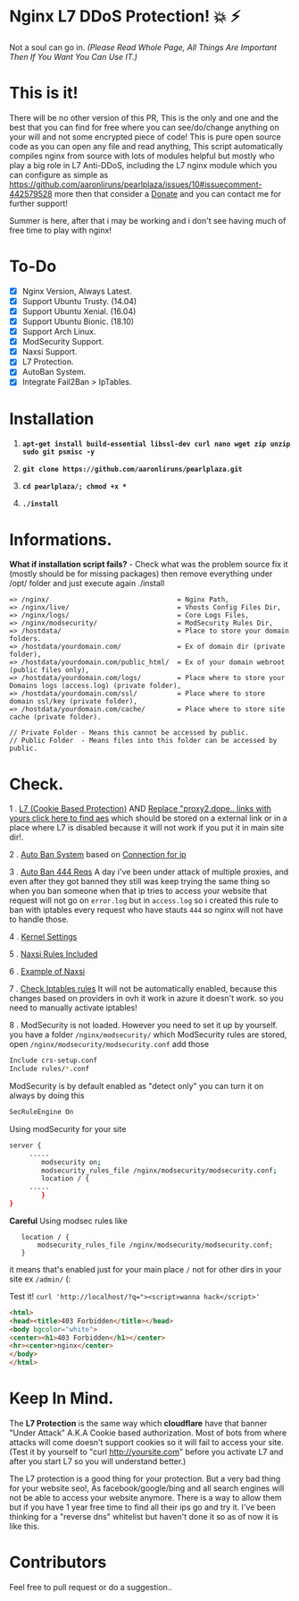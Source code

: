 # Nginx L7 DDoS Protection! :boom: :zap:
Not a soul can go in.
*(Please Read Whole Page, All Things Are Important Then If You Want You Can Use IT.)*

# This is it!
There will be no other version of this PR, This is the only and one and the best that you can find for free where you can see/do/change anything on your will and not some encrypted piece of code! This is pure open source code as you can open any file and read anything, This script automatically compiles nginx from source with lots of modules helpful but mostly who play a big role in L7 Anti-DDoS, including the L7 nginx module which you can configure as simple as https://github.com/aaronliruns/pearlplaza/issues/10#issuecomment-442579528 more then that consider a [Donate](https://github.com/aaronliruns/pearlplaza/blob/master/.github/FUNDING.yml) and you can contact me for further support!

Summer is here, after that i may be working and i don't see having much of free time to play with nginx!

# To-Do

- [x] Nginx Version, Always Latest.
- [x] Support Ubuntu Trusty. (14.04)
- [x] Support Ubuntu Xenial. (16.04)
- [x] Support Ubuntu Bionic. (18.10)
- [x] Support Arch Linux.
- [x] ModSecurity Support.
- [x] Naxsi Support.
- [x] L7 Protection.
- [x] AutoBan System.
- [x] Integrate Fail2Ban > IpTables.

# Installation

1. **`apt-get install build-essential libssl-dev curl nano wget zip unzip sudo git psmisc -y`**

2. **`git clone https://github.com/aaronliruns/pearlplaza.git`**

3. **`cd pearlplaza/; chmod +x *`**

4. **`./install`**


# Informations.

**What if installation script fails?** - Check what was the problem source fix it (mostly should be for missing packages) then remove everything under /opt/ folder and just execute again ./install

```
=> /nginx/                                = Nginx Path,
=> /nginx/live/                           = Vhosts Config Files Dir,
=> /nginx/logs/                           = Core Logs Files,
=> /nginx/modsecurity/                    = ModSecurity Rules Dir,
=> /hostdata/                             = Place to store your domain folders.
=> /hostdata/yourdomain.com/              = Ex of domain dir (private folder),
=> /hostdata/yourdomain.com/public_html/  = Ex of your domain webroot (public files only),
=> /hostdata/yourdomain.com/logs/         = Place where to store your Domains logs (access.log) (private folder),
=> /hostdata/yourdomain.com/ssl/          = Place where to store domain ssl/key (private folder),
=> /hostdata/yourdomain.com/cache/        = Place where to store site cache (private folder).

// Private Folder - Means this cannot be accessed by public.
// Public Folder  - Means files into this folder can be accessed by public.
```


# Check.

1 . [L7 (Cookie Based Protection)](https://github.com/aaronliruns/pearlplaza/blob/master/static/nginx.conf#L15-L42) AND [Replace "proxy2.dope.. links with yours click here to find aes](https://github.com/aaronliruns/pearlplaza/tree/master/static/vhost) which should be stored on a external link or in a place where L7 is disabled because it will not work if you put it in main site dir!.

2 . [Auto Ban System](https://github.com/aaronliruns/pearlplaza/blob/master/iptables/jail.local#L105-L111) based on [Connection for ip](https://github.com/aaronliruns/pearlplaza/blob/master/static/nginx.conf#L72-L73)

3 . [Auto Ban 444 Reqs](https://github.com/aaronliruns/pearlplaza/blob/master/iptables/jail.local#L113-L118) A day i've been under attack of multiple proxies, and even after they got banned they still was keep trying the same thing so when you ban someone when that ip tries to access your website that request will not go on `error.log` but in `access.log` so i created this rule to ban with iptables every request who have stauts `444` so nginx will not have to handle those.

4 . [Kernel Settings](https://github.com/aaronliruns/pearlplaza/blob/master/static/sysctl.conf#L1-L34)

5 . [Naxsi Rules Included](https://github.com/aaronliruns/pearlplaza/blob/master/static/nginx.conf#L118)

6 . [Example of Naxsi](https://github.com/aaronliruns/pearlplaza/blob/master/static/vhost/default#L22-L29)

7 . [Check Iptables rules](https://github.com/aaronliruns/pearlplaza/blob/master/iptables/rules) It will not be automatically enabled, because this changes based on providers in ovh it work in azure it doesn't work. so you need to manually activate iptables!

8 . ModSecurity is not loaded. However you need to set it up by yourself. you have a folder `/nginx/modsecurity/`
which ModSecurity rules are stored, open `/nginx/modsecurity/modsecurity.conf` add those

```bash
Include crs-setup.conf
Include rules/*.conf
```
ModSecurity is by default enabled as "detect only" you can turn it on always by doing this

```bash
SecRuleEngine On
```

Using modSecurity for your site
```bash
server { 
     ..... 
        modsecurity on;
        modsecurity_rules_file /nginx/modsecurity/modsecurity.conf; 
        location / { 
     ..... 
        } 
}
```
**Careful** Using modsec rules like
```
   location / { 
       modsecurity_rules_file /nginx/modsecurity/modsecurity.conf; 
   } 
```
it means that's enabled just for your main place `/` not for other dirs in your site ex `/admin/` (:


Test it!
`curl 'http://localhost/?q="><script>wanna hack</script>'`
```html
<html>
<head><title>403 Forbidden</title></head>
<body bgcolor="white">
<center><h1>403 Forbidden</h1></center>
<hr><center>nginx</center>
</body>
</html>
```

# Keep In Mind.
The **L7 Protection** is the same way which **cloudflare** have that banner "Under Attack" A.K.A Cookie based authorization. Most of bots from where attacks will come doesn't support cookies so it will fail to access your site. (Test it by yourself to "curl http://yoursite.com" before you activate L7 and after you start L7 so you will understand better.)

The L7 protection is a good thing for your protection. But a very bad thing for your website seo!, As facebook/google/bing and all search engines will not be able to access your website anymore. There is a way to allow them but if you have 1 year free time to find all their ips go and try it. I've been thinking for a "reverse dns" whitelist but haven't done it so as of now it is like this.

# Contributors

Feel free to pull request or do a suggestion..
